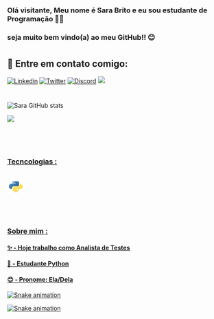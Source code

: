 ### Olá visitante, Meu nome é Sara Brito e eu sou estudante de Programação 🙋‍♀️
### seja muito bem vindo(a) ao meu GitHub!! 😊 
#
## 📲 Entre em contato comigo:

[![Linkedin](https://img.shields.io/badge/LinkedIn-0077B5?style=for-the-badge&logo=linkedin&logoColor=white)](https://www.linkedin.com/in/sara-brito-0b4296195/)
[![Twitter](https://img.shields.io/badge/Twitter-1DA1F2?style=for-the-badge&logo=twitter&logoColor=white)](https://twitter.com/Developii)
[![Discord](https://img.shields.io/badge/Discord-7289DA?style=for-the-badge&logo=discord&logoColor=white)](https://discord.com/channels/@Saah.Brito#7719)
<a href = "mailto:sara.iabrito@gmail.com"><img src="https://img.shields.io/badge/-Gmail-%23333?style=for-the-badge&logo=gmail&logoColor=white" target="_blank"></a>
#

![Sara GitHub stats](https://github-readme-stats.vercel.app/api?username=SaraBrito-developer&show_icons=true&theme=radical)

<div>
  <a href="https://github.com/SaraBrito-developer">
  <img height="180em" src="https://github-readme-stats.vercel.app/api/top-langs/?username=SaraBrito-developer&layout=compact&langs_count=7&theme=radical"/>
  
#
</div></br>

### Tecncologias :

<div style="display: inline_block"><br>
  <img align="center" alt="Sara-Python" height="30" width="40" src="https://raw.githubusercontent.com/devicons/devicon/master/icons/python/python-original.svg">

#

</div></br>

### Sobre mim :



#### ✨ - Hoje trabalho como Analista de Testes 
#### 🖤 - Estudante Python 
#### 😊 - Pronome: Ela/Dela 

![Snake animation](https://github.com/SaraBrito-developer/SaraBrito-developer/blob/output/github-contribution-grid-snake.svg)
 
</div>
  

  ![Snake animation](https://github.com/SaraBrito-developer)
 
</div>
